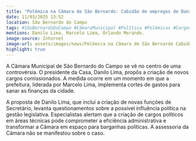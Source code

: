 ```yaml
---
title: "Polêmica na Câmara de São Bernardo: Cabidão de empregos de Danilo Lima vem ai"
date: 11/03/2025 13:52
location: São Bernardo do Campo
tags: #SãoBernardoDoCampo #CâmaraMunicipal #Política #Polêmicas #CargosComissionados #GastosPúblicos #FinançasMunicipais #MarceloLima #DaniloLima #GestãoPública #abc360noticias
mentions: Danilo Lima, Marcelo Lima, Orlando Morando.
image-source: Internet
image-url: assets/images/news/Polêmica na Câmara de São Bernardo Cabidão de empregos de Danilo Lima vem ai.jpg
highlight: true
---
```


A Câmara Municipal de São Bernardo do Campo se vê no centro de uma controvérsia. O presidente da Casa, Danilo Lima, propôs a criação de novos cargos comissionados. A medida ocorre em um momento em que a prefeitura, liderada por Marcelo Lima, implementa cortes de gastos para sanar as finanças da cidade.

A proposta de Danilo Lima, que inclui a criação de novas funções de Secretário, levanta questionamentos sobre a possível influência política na gestão legislativa. Especialistas alertam que a criação de cargos políticos em áreas técnicas pode comprometer a eficiência administrativa e transformar a Câmara em espaço para barganhas políticas. A assessoria da Câmara não se manifestou sobre o caso.
